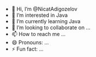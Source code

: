 - 👋 Hi, I’m @NicatAdigozelov
- 👀 I’m interested in Java
- 🌱 I’m currently learning Java
- 💞️ I’m looking to collaborate on ...
- 📫 How to reach me ...
- 😄 Pronouns: ...
- ⚡ Fun fact: ...

<!---
NicatAdigozelov/NicatAdigozelov is a ✨ special ✨ repository because its `README.md` (this file) appears on your GitHub profile.
You can click the Preview link to take a look at your changes.
--->
